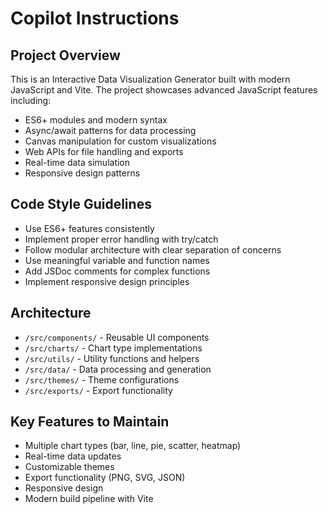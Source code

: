 # Copilot Instructions

<!-- Use this file to provide workspace-specific custom instructions to Copilot. For more details, visit https://code.visualstudio.com/docs/copilot/copilot-customization#_use-a-githubcopilotinstructionsmd-file -->

## Project Overview
This is an Interactive Data Visualization Generator built with modern JavaScript and Vite. The project showcases advanced JavaScript features including:

- ES6+ modules and modern syntax
- Async/await patterns for data processing
- Canvas manipulation for custom visualizations
- Web APIs for file handling and exports
- Real-time data simulation
- Responsive design patterns

## Code Style Guidelines
- Use ES6+ features consistently
- Implement proper error handling with try/catch
- Follow modular architecture with clear separation of concerns
- Use meaningful variable and function names
- Add JSDoc comments for complex functions
- Implement responsive design principles

## Architecture
- `/src/components/` - Reusable UI components
- `/src/charts/` - Chart type implementations
- `/src/utils/` - Utility functions and helpers
- `/src/data/` - Data processing and generation
- `/src/themes/` - Theme configurations
- `/src/exports/` - Export functionality

## Key Features to Maintain
- Multiple chart types (bar, line, pie, scatter, heatmap)
- Real-time data updates
- Customizable themes
- Export functionality (PNG, SVG, JSON)
- Responsive design
- Modern build pipeline with Vite
